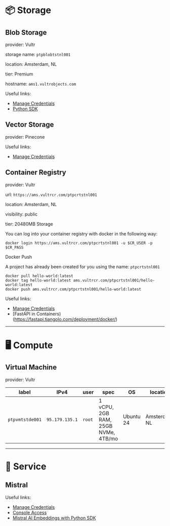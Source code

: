 # 📦 Storage

## Blob Storage

provider: Vultr

storage name: `ptpblobtstnl001`

location: Amsterdam, NL

tier: Premium	 

hostname: `ams1.vultrobjects.com`

Useful links:
* [Manage Credentials](https://docs.vultr.com/products/cloud-storage/object-storage/management/manage-credentials)
* [Python SDK](https://docs.vultr.com/how-to-use-vultr-object-storage-in-python)


## Vector Storage

provider: Pinecone

Useful links:
* [Manage Credentials](https://docs.pinecone.io/reference/api/authentication)


## Container Registry

provider: Vultr

url: `https://ams.vultrcr.com/ptpcrtstnl001`

location: Amsterdam, NL

visibility: public

tier: 20480MB Storage

You can log into your container registry with docker in the following way:

```shell
docker login https://ams.vultrcr.com/ptpcrtstnl001 -u $CR_USER -p $CR_PASS
```
Docker Push

A project has already been created for you using the name: `ptpcrtstnl001`

```shell
docker pull hello-world:latest
docker tag hello-world:latest ams.vultrcr.com/ptpcrtstnl001/hello-world:latest
docker push ams.vultrcr.com/ptpcrtstnl001/hello-world:latest
```

Useful links:
* [Manage Credentials](https://docs.vultr.com/products/container-registry/management/configurations/generate-docker-config)
* [FastAPI in Containers)(https://fastapi.tiangolo.com/deployment/docker/)


----------

# 🖥️ Compute

## Virtual Machine

provider: Vultr

| label           | IPv4            | user	    | spec                                | OS         | location	     | cost/mo |
|---	            |---	            |---	      |---	                                |---         |---	           |--:	     |
| `ptpvmtstde001` | `95.179.135.1`	| `root` 	  | 1 vCPU, 2GB RAM, 25GB NVMe, 4TB/mo  | Ubuntu 24  | Amsterdam, NL  | $28     |



----------

# 🤝 Service

## Mistral

Useful links:
* [Manage Credentials](https://docs.mistral.ai/getting-started/quickstart/)
* [Console Access](https://console.mistral.ai)
* [Mistral AI Embeddings with Python SDK](https://docs.mistral.ai/capabilities/embeddings/)
